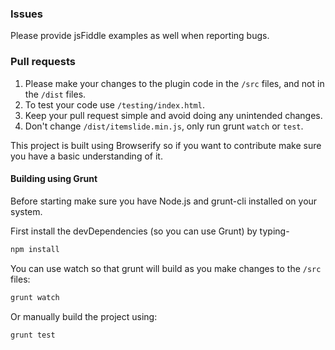 ### Issues

Please provide jsFiddle examples as well when reporting bugs.

### Pull requests

1. Please make your changes to the plugin code in the `/src` files, and not in the `/dist` files.
2. To test your code use `/testing/index.html`.
3. Keep your pull request simple and avoid doing any unintended changes.
4. Don't change `/dist/itemslide.min.js`, only run grunt `watch` or `test`.

This project is built using Browserify so if you want to contribute make sure you have a basic understanding of it.

#### Building using Grunt

Before starting make sure you have Node.js and grunt-cli installed on your system.

First install the devDependencies (so you can use Grunt) by typing-

```bash
npm install
```

You can use watch so that grunt will build as you make changes to the `/src` files:

```bash
grunt watch
```

Or manually build the project using:

```bash
grunt test
```
